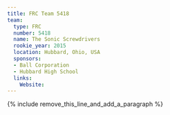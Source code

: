 ```yaml
---
title: FRC Team 5418
team:
  type: FRC
  number: 5418
  name: The Sonic Screwdrivers
  rookie_year: 2015
  location: Hubbard, Ohio, USA
  sponsors:
  - Ball Corporation
  - Hubbard High School
  links:
    Website:
---
```


{% include remove_this_line_and_add_a_paragraph %}